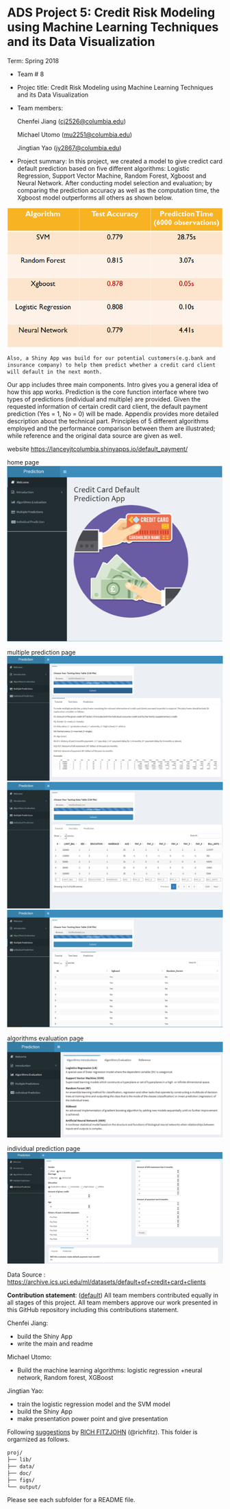 ﻿# ADS Project 5: Credit Risk Modeling using Machine Learning Techniques and its Data Visualization

Term: Spring 2018

+ Team # 8
+ Projec title: Credit Risk Modeling using Machine Learning Techniques and its Data Visualization
+ Team members:

	Chenfei Jiang (cj2526@columbia.edu)
	
	Michael Utomo (mu2251@columbia.edu)
	
	Jingtian Yao (jy2867@columbia.edu)

+ Project summary: In this project, we created a model to give credict card default prediction based on five different algorithms: Logistic Regression, Support Vector Machine, Random Forest, Xgboost and Neural Network. After conducting model selection and evaluation; by comparing the prediction accuracy as well as the computation time, the Xgboost model outperforms all others as shown below.

![image](figs/evaluation.png)

    Also, a Shiny App was build for our potential customers(e.g.bank and insurance company) to help them predict whether a credit card client will default in the next month.

Our app includes three main components. Intro gives you a general idea of how this app works. Prediction is the core function interface where two types of predictions (individual and multiple) are provided. Given the requested information of certain credit card client, the default payment prediction (Yes = 1, No = 0) will be made. Appendix provides more detailed description about the technical part. Principles of 5 different algorithms employed and the performance comparison between them are illustrated; while reference and the original data source are given as well.

website https://lanceyjtcolumbia.shinyapps.io/default_payment/

home page
![image](figs/mainpage.png)

multiple prediction page
![image](figs/multiple_prediction.png)
![image](figs/multiple_prediction2.png)
![image](figs/multiple_prediction3.png)

algorithms evaluation page
![image](figs/algorithm.PNG)

individual prediction page
![image](figs/individual_prediction.png)
 
Data Source : https://archive.ics.uci.edu/ml/datasets/default+of+credit+card+clients
	
**Contribution statement**: ([default](doc/a_note_on_contributions.md)) All team members contributed equally in all stages of this project. All team members approve our work presented in this GitHub repository including this contributions statement. 

Chenfei Jiang:
+ build the Shiny App
+ write the main and readme

Michael Utomo:
+ Build the machine learning algorithms: logistic regression +neural network, 
Random forest, XGBoost

Jingtian Yao:
+ train the logistic regression model and the SVM model
+ build the Shiny App
+ make presentation power point and give presentation


Following [suggestions](http://nicercode.github.io/blog/2013-04-05-projects/) by [RICH FITZJOHN](http://nicercode.github.io/about/#Team) (@richfitz). This folder is orgarnized as follows.

```
proj/
├── lib/
├── data/
├── doc/
├── figs/
└── output/
```

Please see each subfolder for a README file.
